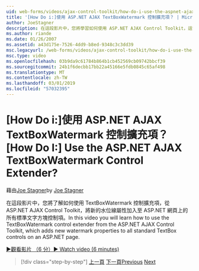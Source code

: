 ```yaml
---
uid: web-forms/videos/ajax-control-toolkit/how-do-i-use-the-aspnet-ajax-textboxwatermark-control-extender
title: '[How Do i:]使用 ASP.NET AJAX TextBoxWatermark 控制擴充項？ | Microsoft Docs'
author: JoeStagner
description: 在這段影片中，您將學習如何使用 ASP.NET AJAX Control Toolkit，這會加入新的水位線屬性，以從 TextBoxWatermark 控制擴充項...
ms.author: riande
ms.date: 01/26/2007
ms.assetid: a43d175e-7526-4dd9-b8ed-9348c3c3dd39
msc.legacyurl: /web-forms/videos/ajax-control-toolkit/how-do-i-use-the-aspnet-ajax-textboxwatermark-control-extender
msc.type: video
ms.openlocfilehash: 03b9da9c61784b864b1cb452569cb09742bbcf39
ms.sourcegitcommit: 24b1f6decbb17bb22a45166e5fdb0845c65af498
ms.translationtype: MT
ms.contentlocale: zh-TW
ms.lasthandoff: 03/01/2019
ms.locfileid: "57032395"
---
```

<a name="how-do-i-use-the-aspnet-ajax-textboxwatermark-control-extender"></a><span data-ttu-id="6a5f7-104">[How Do i:]使用 ASP.NET AJAX TextBoxWatermark 控制擴充項？</span><span class="sxs-lookup"><span data-stu-id="6a5f7-104">[How Do I:] Use the ASP.NET AJAX TextBoxWatermark Control Extender?</span></span>
====================
<span data-ttu-id="6a5f7-105">藉由[Joe Stagner](https://github.com/JoeStagner)</span><span class="sxs-lookup"><span data-stu-id="6a5f7-105">by [Joe Stagner](https://github.com/JoeStagner)</span></span>

<span data-ttu-id="6a5f7-106">在這段影片中，您將了解如何使用 TextBoxWatermark 控制擴充項，從 ASP.NET AJAX Control Toolkit，將新的水位線屬性加入至 ASP.NET 網頁上的所有標準文字方塊控制項。</span><span class="sxs-lookup"><span data-stu-id="6a5f7-106">In this video you will learn how to use the TextBoxWatermark control extender from the ASP.NET AJAX Control Toolkit, which adds new watermark properties to all standard TextBox controls on an ASP.NET page.</span></span>

[<span data-ttu-id="6a5f7-107">&#9654;觀看影片 （6 分）</span><span class="sxs-lookup"><span data-stu-id="6a5f7-107">&#9654; Watch video (6 minutes)</span></span>](https://channel9.msdn.com/Blogs/ASP-NET-Site-Videos/how-do-i-use-the-aspnet-ajax-textboxwatermark-control-extender)

> [!div class="step-by-step"]
> <span data-ttu-id="6a5f7-108">[上一頁](how-do-i-use-the-aspnet-ajax-cascadingdropdown-control-extender.md)
> [下一頁](how-do-i-use-the-aspnet-ajax-popup-control-extender.md)</span><span class="sxs-lookup"><span data-stu-id="6a5f7-108">[Previous](how-do-i-use-the-aspnet-ajax-cascadingdropdown-control-extender.md)
[Next](how-do-i-use-the-aspnet-ajax-popup-control-extender.md)</span></span>
